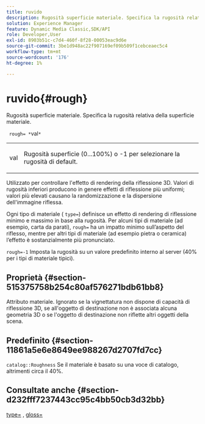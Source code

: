 ```yaml
---
title: ruvido
description: Rugosità superficie materiale. Specifica la rugosità relativa della superficie materiale.
solution: Experience Manager
feature: Dynamic Media Classic,SDK/API
role: Developer,User
exl-id: 8903b51c-c7d4-460f-8f28-00053eac9d6e
source-git-commit: 3be1d948ac22f907169ef09b509f1cebceaec5c4
workflow-type: tm+mt
source-wordcount: '176'
ht-degree: 1%

---
```


# ruvido{#rough}

Rugosità superficie materiale. Specifica la rugosità relativa della superficie materiale.

` rough= *`val`*`

<table id="simpletable_432E33EC87144AC7A2A8D9406F862708"> 
 <tr class="strow"> 
  <td class="stentry"> <p> <span class="varname"> val </span> </p> </td> 
  <td class="stentry"> <p>Rugosità superficie (0...100%) o -1 per selezionare la rugosità di default. </p> </td> 
 </tr> 
</table>

Utilizzato per controllare l&#39;effetto di rendering della riflessione 3D. Valori di rugosità inferiori producono in genere effetti di riflessione più uniformi; valori più elevati causano la randomizzazione e la dispersione dell&#39;immagine riflessa.

Ogni tipo di materiale ( `type=`) definisce un effetto di rendering di riflessione minimo e massimo in base alla rugosità. Per alcuni tipi di materiale (ad esempio, carta da parati), `rough=` ha un impatto minimo sull’aspetto del riflesso, mentre per altri tipi di materiale (ad esempio pietra o ceramica) l’effetto è sostanzialmente più pronunciato.

`rough=-1` Imposta la rugosità su un valore predefinito interno al server (40% per i tipi di materiale tipici).

## Proprietà {#section-515375758b254c80af576271bdb61bb8}

Attributo materiale. Ignorato se la vignettatura non dispone di capacità di riflessione 3D, se all&#39;oggetto di destinazione non è associata alcuna geometria 3D o se l&#39;oggetto di destinazione non riflette altri oggetti della scena.

## Predefinito {#section-11861a5e6e8649ee988267d2707fd7cc}

`catalog::Roughness` Se il materiale è basato su una voce di catalogo, altrimenti circa il 40%.

## Consultate anche {#section-d232fff7237443cc95c4bb50cb3d32bb}

[type=](../../../../../ir-api/http-protocol/image-rendering-api-ref/c-ir-http-protocol-ref/c-ir-http-protocol-command-reference/r-ir-http-type.md#reference-128c7de89e2d46838019b560f3f84a35) , [gloss=](../../../../../ir-api/http-protocol/image-rendering-api-ref/c-ir-http-protocol-ref/c-ir-http-protocol-command-reference/r-ir-http-gloss.md#reference-325aef2ee51e4e1584a06047427340ca)
